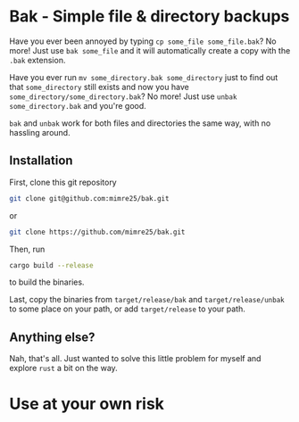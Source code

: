 # Bak - Simple file & directory backups
Have you ever been annoyed by typing `cp some_file some_file.bak`?
No more! 
Just use `bak some_file` and it will automatically create a copy with the `.bak` extension.

Have you ever run `mv some_directory.bak some_directory` just to find out that `some_directory` still exists and now you have `some_directory/some_directory.bak`?
No more!
Just use `unbak some_directory.bak` and you're good.

`bak` and `unbak` work for both files and directories the same way, with no hassling around.

## Installation
First, clone this git repository
```sh
git clone git@github.com:mimre25/bak.git
```
or
```sh
git clone https://github.com/mimre25/bak.git
```

Then, run 
```sh
cargo build --release
```
to build the binaries.

Last, copy the binaries from `target/release/bak` and `target/release/unbak` to some place on your path, or add `target/release` to your path.

## Anything else?
Nah, that's all. 
Just wanted to solve this little problem for myself and explore `rust` a bit on the way.


# Use at your own risk
